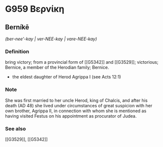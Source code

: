 # G959 Βερνίκη

## Berníkē

_(ber-nee'-kay | ver-NEE-kay | vare-NEE-kay)_

### Definition

bring victory; from a provincial form of [[G5342]] and [[G3529]]; victorious; Bernice, a member of the Herodian family; Bernice.

- the eldest daughter of Herod Agrippa I (see Acts 12:1)

### Note

She was first married to her uncle Herod, king of Chalcis, and after his death (AD 48) she lived under circumstances of great suspicion with her own brother, Agrippa II, in connection with whom she is mentioned as having visited Festus on his appointment as procurator of Judea.

### See also

[[G3529]], [[G5342]]


